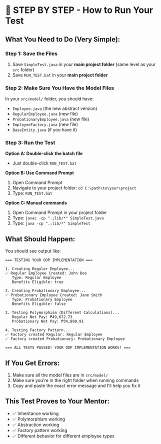 # 🚀 STEP BY STEP - How to Run Your Test

## What You Need to Do (Very Simple):

### Step 1: Save the Files
1. Save `SimpleTest.java` in your **main project folder** (same level as your `src` folder)
2. Save `RUN_TEST.bat` in your **main project folder**

### Step 2: Make Sure You Have the Model Files
In your `src/model/` folder, you should have:
- `Employee.java` (the new abstract version)
- `RegularEmployee.java` (new file)
- `ProbationaryEmployee.java` (new file)
- `EmployeeFactory.java` (new file)
- `BaseEntity.java` (if you have it)

### Step 3: Run the Test

**Option A: Double-click the batch file**
- Just double-click `RUN_TEST.bat`

**Option B: Use Command Prompt**
1. Open Command Prompt
2. Navigate to your project folder: `cd C:\path\to\your\project`
3. Type: `RUN_TEST.bat`

**Option C: Manual commands**
1. Open Command Prompt in your project folder
2. Type: `javac -cp ".;lib/*" SimpleTest.java`
3. Type: `java -cp ".;lib/*" SimpleTest`

## What Should Happen:
You should see output like:
```
=== TESTING YOUR OOP IMPLEMENTATION ===

1. Creating Regular Employee...
✅ Regular Employee Created: John Doe
   Type: Regular Employee
   Benefits Eligible: true

2. Creating Probationary Employee...
✅ Probationary Employee Created: Jane Smith
   Type: Probationary Employee
   Benefits Eligible: false

3. Testing Polymorphism (Different Calculations)...
   Regular Net Pay: ₱49,672.73
   Probationary Net Pay: ₱34,890.91

4. Testing Factory Pattern...
✅ Factory created Regular: Regular Employee
✅ Factory created Probationary: Probationary Employee

=== ALL TESTS PASSED! YOUR OOP IMPLEMENTATION WORKS! ===
```

## If You Get Errors:
1. Make sure all the model files are in `src/model/`
2. Make sure you're in the right folder when running commands
3. Copy and paste the exact error message and I'll help you fix it

## This Test Proves to Your Mentor:
- ✅ Inheritance working
- ✅ Polymorphism working
- ✅ Abstraction working
- ✅ Factory pattern working
- ✅ Different behavior for different employee types